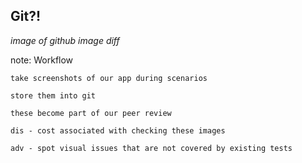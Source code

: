 ## Git?!

*image of github image diff*

note:
    Workflow

    take screenshots of our app during scenarios

    store them into git

    these become part of our peer review

    dis - cost associated with checking these images

    adv - spot visual issues that are not covered by existing tests
